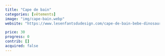 ```yaml
---
title: "Cape de bain"
categories: [vêtements]
image: "img/cape-bain.webp"
website: "https://www.lesenfantsdudesign.com/cape-de-bain-bebe-dinosaure-albert-moutarde-liewood-p14032.html"

price: 30
progress: 0
contrib: []
acquired: false
--- 
```

